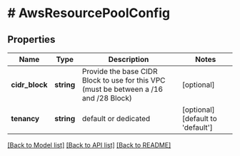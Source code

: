 # # AwsResourcePoolConfig

## Properties

Name | Type | Description | Notes
------------ | ------------- | ------------- | -------------
**cidr_block** | **string** | Provide the base CIDR Block to use for this VPC (must be between a /16 and /28 Block) | [optional]
**tenancy** | **string** | default or dedicated | [optional] [default to 'default']

[[Back to Model list]](../../README.md#models) [[Back to API list]](../../README.md#endpoints) [[Back to README]](../../README.md)
